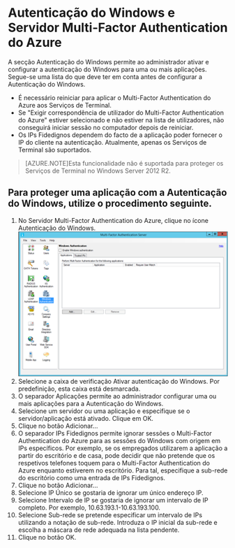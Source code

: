 <properties 
    pageTitle="Autenticação do Windows e Servidor Multi-Factor Authentication do Azure" 
    description="Esta é a página do Multi-Factor Authentication do Azure que irá ajudar a implementar a Autenticação do Windows e o Servidor Multi-Factor Authentication do Azure." 
    services="multi-factor-authentication" 
    documentationCenter="" 
    authors="billmath" 
    manager="stevenpo" 
    editor="curtand"/>

<tags 
    ms.service="multi-factor-authentication" 
    ms.workload="identity" 
    ms.tgt_pltfrm="na" 
    ms.devlang="na" 
    ms.topic="get-started-article" 
    ms.date="05/12/2016" 
    ms.author="billmath"/>

# Autenticação do Windows e Servidor Multi-Factor Authentication do Azure

A secção Autenticação do Windows permite ao administrador ativar e configurar a autenticação do Windows para uma ou mais aplicações.  Segue-se uma lista do que deve ter em conta antes de configurar a Autenticação do Windows.

-  É necessário reiniciar para aplicar o Multi-Factor Authentication do Azure aos Serviços de Terminal.
-  Se "Exigir correspondência de utilizador do Multi-Factor Authentication do Azure" estiver selecionado e não estiver na lista de utilizadores, não conseguirá iniciar sessão no computador depois de reiniciar.
-  Os IPs Fidedignos dependem do facto de a aplicação poder fornecer o IP do cliente na autenticação. Atualmente, apenas os Serviços de Terminal são suportados.  







>[AZURE.NOTE]Esta funcionalidade não é suportada para proteger os Serviços de Terminal no Windows Server 2012 R2.
 



## Para proteger uma aplicação com a Autenticação do Windows, utilize o procedimento seguinte.

1. No Servidor Multi-Factor Authentication do Azure, clique no ícone Autenticação do Windows.
![Autenticação do Windows](./media/multi-factor-authentication-get-started-server-windows/windowsauth.png)
2. Selecione a caixa de verificação Ativar autenticação do Windows. Por predefinição, esta caixa está desmarcada.
3. O separador Aplicações permite ao administrador configurar uma ou mais aplicações para a Autenticação do Windows.
4. Selecione um servidor ou uma aplicação e especifique se o servidor/aplicação está ativado. Clique em OK.
5. Clique no botão Adicionar...
6. O separador IPs Fidedignos permite ignorar sessões o Multi-Factor Authentication do Azure para as sessões do Windows com origem em IPs específicos. Por exemplo, se os empregados utilizarem a aplicação a partir do escritório e de casa, pode decidir que não pretende que os respetivos telefones toquem para o Multi-Factor Authentication do Azure enquanto estiverem no escritório. Para tal, especifique a sub-rede do escritório como uma entrada de IPs Fidedignos.
7. Clique no botão Adicionar...
8. Selecione IP Único se gostaria de ignorar um único endereço IP.
9. Selecione Intervalo de IP se gostaria de ignorar um intervalo de IP completo. Por exemplo, 10.63.193.1-10.63.193.100.
10. Selecione Sub-rede se pretende especificar um intervalo de IPs utilizando a notação de sub-rede. Introduza o IP inicial da sub-rede e escolha a máscara de rede adequada na lista pendente. 
11. Clique no botão OK.


<!--HONumber=Jun16_HO2-->


